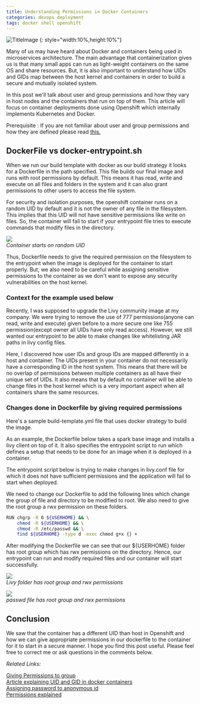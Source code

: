 ```yaml
---
title: Understanding Permissions in Docker Containers
categories: devops deployment
tags: docker shell openshift
---
```


![TitleImage](../../assets/images/docker.png)
{: style="width:10%,height:10%"}

Many of us may have heard about Docker and containers being used in microservices architecture. The main advantage that containerization gives us is that many small apps can run as light-weight containers on the same OS and share resources. But, it is  also important to understand how UIDs and GIDs map between the host kernel and containers in order to build a secure and mutually isolated system.

In this post we'll talk about user and group permissions and how they vary in host nodes and the containers that run on top of them. This article will focus on container deployments done using Openshift which internally implements Kubernetes and Docker.

Prerequisite : If you are not familiar about user and group permissions and how they are defined please read [this.](https://en.wikipedia.org/wiki/Chmod#Numerical_permissions)

## DockerFile vs docker-entrypoint.sh
When we run our build template with docker as our build strategy it looks for a Dockerfile in the path specified. This file builds our final image and runs with root permissions by default. This means it has read, write and execute on all files and folders in the system and it can also grant permissions to other users to access the file system.

For security and isolation purposes, the openshift container runs on a random UID by default and it is not the owner of any file in the filesystem. This implies that this UID will not have sensitive permissions like write on files. So, the container will fail to start if your entrypoint file tries to execute commands that modify files in the directory. 

![](../../assets/images/uid.png)<br>
*Container starts on random UID*

Thus, Dockerfile needs to give the required permission on the filesystem to the entrypoint when the image is deployed for the container to start properly. But, we also need to be careful while assigning sensitive permissions to the container as we don't want to expose any security vulnerabilities on the host kernel.

### Context for the example used below

Recently, I was supposed to upgrade the Livy community image at my company. We were trying to remove the use of 777 permissions(anyone can read, write and execute) given before to a more secure one like 755 permission(except owner all UIDs have only read access). However, we still wanted our entrypoint to be able to make changes like whitelisting JAR paths in livy config files.

Here, I discovered how user IDs and group IDs are mapped differently in a host and container. The UIDs present in your container do not necessarily have a corresponding ID in the host system. This means that there will be no overlap of permissions between multiple containers as all have their unique set of UIDs. It also means that by default no container will be able to change files in the host kernel which is a very important aspect when all containers share the same resources.   

### Changes done in Dockerfile by giving required permissions

Here's a sample build-template.yml file that uses docker strategy to build the image.
<script src="https://gist.github.com/priyapande/d005c639bc310c0913814a7b99cba82e.js"></script>

As an example, the Dockerfile below takes a spark base image and installs a livy client on top of it. It also specifies the entrypoint script to run which defines a setup that needs to be done for an image when it is deployed in a container.

<script src="https://gist.github.com/priyapande/a11c7acdcded6e92922a7368f9a3ac2d.js"></script>

The entrypoint script below is trying to make changes in livy.conf file for which it does not have sufficient permissions and the application will fail to start when deployed. 

<script src="https://gist.github.com/priyapande/a9fa2e6a09d1d9093ca89a5de5a6d73f.js"></script>

We need to change our Dockerfile to add the following lines which change the group of file and directory to be modified to root.
We also need to give the root group a rwx permission on these folders.

```sh
RUN chgrp -R 0 ${USERHOME} && \
    chmod -R ${USERHOME} && \
    chmod -R /etc/passwd && \
    find ${USERHOME} -type d -exec chmod g+x {} +
```

After modifying the Dockerfile we can see that our ${USERHOME} folder has root group which has rwx permissions on the directory.
Hence, our entrypoint can run and modify required files and our container will start successfully.

![](../../assets/images/group.png)<br>
*Livy folder has root group and rwx permissions*

![](../../assets/images/maingroupphoto.png)<br>
*passwd file has root group and rwx permissions*

## Conclusion

We saw that the container has a different UID than host in Openshift and how we can give appropriate permissions in our dockerfile to the container for it to start in a secure manner. I hope you find this post useful. Please feel free to correct me or ask questions in the comments below.


*Related Links:* <br>

[Giving Permissions to group](https://docs.openshift.com/enterprise/3.1/creating_images/guidelines.html#openshift-enterprise-specific-guidelines)<br>
[Article explaining UID and GID in docker containers](https://medium.com/@mccode/understanding-how-uid-and-gid-work-in-docker-containers-c37a01d01cf)<br>
[Assigning password to anonymous id](https://www.openshift.com/blog/jupyter-on-openshift-part-6-running-as-an-assigned-user-id)<br>
[Permissions explained](https://www.washington.edu/computing/unix/permissions.html)<br>